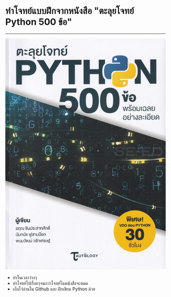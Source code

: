 # ทำโจทย์แบบฝึกจากหนังสือ "ตะลุยโจทย์ Python 500 ข้อ"

---

![1689126102957](image/README/1689126102957.png)


* ทำในเวลาว่างๆ
* ทำโจทย์ไปเรื่อยๆจนกว่าโจทย์ในหนังสือจะหมด
* เก็บไว้อ่านใน Github และ ฝึกเขียน Python ด้วย
